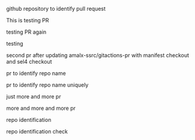 github repository to identify pull request

This is testing PR

testing PR again

testing

second pr after updating amalx-ssrc/gitactions-pr with manifest checkout and sel4 checkout

pr to identify repo name

pr to identify repo name uniquely

just more and more pr



more and more and more pr

repo identification

repo identification check

